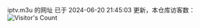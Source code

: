 iptv.m3u 的网址 已于 2024-06-20 21:45:03 更新，本仓库访客数：![Visitor's Count](https://profile-counter.glitch.me/pxiptv_TV/count.svg)
